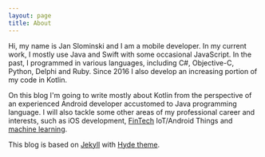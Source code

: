 ```yaml
---
layout: page
title: About
---
```


Hi, my name is Jan Slominski and I am a mobile developer. In my current work, I mostly use Java and Swift with some occasional JavaScript. In the past, I programmed in various languages, including C#, Objective-C, Python, Delphi and Ruby. Since 2016 I also develop an increasing portion of my code in Kotlin.

On this blog I'm going to write mostly about Kotlin from the perspective of an experienced Android developer accustomed to Java programming language. I will also tackle some other areas of my professional career and interests, such as iOS development, [FinTech](https://en.wikipedia.org/wiki/Financial_technology) IoT/Android Things and [machine learning](https://en.wikipedia.org/wiki/Machine_learning).  


This blog is based on [Jekyll](http://jekyllrb.com) with [Hyde theme](http://hyde.getpoole.com).
